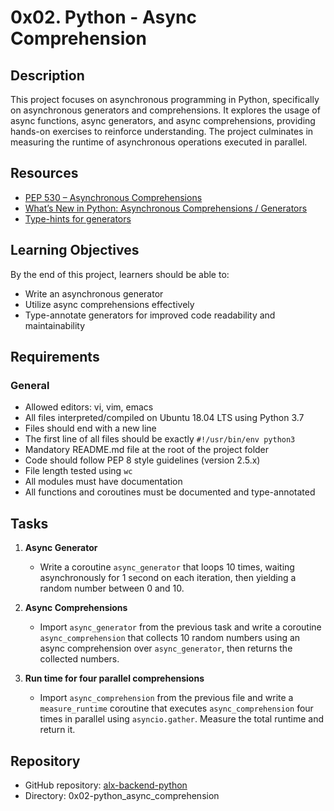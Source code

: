 # 0x02. Python - Async Comprehension

## Description
This project focuses on asynchronous programming in Python, specifically on asynchronous generators and comprehensions. It explores the usage of async functions, async generators, and async comprehensions, providing hands-on exercises to reinforce understanding. The project culminates in measuring the runtime of asynchronous operations executed in parallel.

## Resources
- [PEP 530 – Asynchronous Comprehensions](https://peps.python.org/pep-0530/)
- [What’s New in Python: Asynchronous Comprehensions / Generators](https://docs.python.org/3/whatsnew/3.6.html#asynchronous-generators)
- [Type-hints for generators](https://docs.python.org/3/library/typing.html#typing.Generator)

## Learning Objectives
By the end of this project, learners should be able to:
- Write an asynchronous generator
- Utilize async comprehensions effectively
- Type-annotate generators for improved code readability and maintainability

## Requirements
### General
- Allowed editors: vi, vim, emacs
- All files interpreted/compiled on Ubuntu 18.04 LTS using Python 3.7
- Files should end with a new line
- The first line of all files should be exactly `#!/usr/bin/env python3`
- Mandatory README.md file at the root of the project folder
- Code should follow PEP 8 style guidelines (version 2.5.x)
- File length tested using `wc`
- All modules must have documentation
- All functions and coroutines must be documented and type-annotated

## Tasks
1. **Async Generator**
   - Write a coroutine `async_generator` that loops 10 times, waiting asynchronously for 1 second on each iteration, then yielding a random number between 0 and 10.

2. **Async Comprehensions**
   - Import `async_generator` from the previous task and write a coroutine `async_comprehension` that collects 10 random numbers using an async comprehension over `async_generator`, then returns the collected numbers.

3. **Run time for four parallel comprehensions**
   - Import `async_comprehension` from the previous file and write a `measure_runtime` coroutine that executes `async_comprehension` four times in parallel using `asyncio.gather`. Measure the total runtime and return it.

## Repository
- GitHub repository: [alx-backend-python](https://github.com/Muna-Saeed/alx-backend-python/0x02-python_async_comprehension)
- Directory: 0x02-python_async_comprehension
